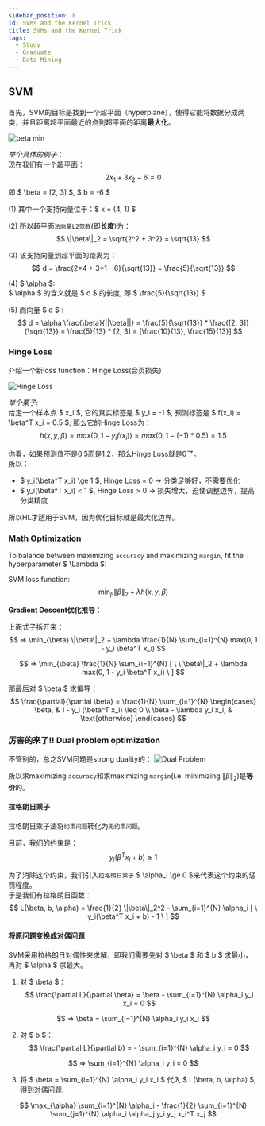 ```yaml
---
sidebar_position: 8
id: SVMs and the Kernel Trick
title: SVMs and the Kernel Trick
tags:
  - Study
  - Graduate
  - Data Mining
---
```


## SVM

首先，SVM的目标是找到一个超平面（hyperplane），使得它能将数据分成两类，并且距离超平面最近的点到超平面的距离**最大化**。

![beta min](https://jcqn.oss-cn-beijing.aliyuncs.com/img_blog/514DM_12.png)

_举个具体的例子_：  
现在我们有一个超平面：
$$
2x_1 + 3x_2 - 6 = 0
$$
即 $ \beta = [2, 3] $, $ b = -6 $

(1) 其中一个支持向量位于：$ x = (4, 1) $

(2) 所以超平面`法向量L2范数`(即**长度**)为：
$$
\|\beta\|_2 = \sqrt{2^2 + 3^2} = \sqrt{13}
$$

(3) 该支持向量到超平面的距离为：
$$
d = \frac{2*4 + 3*1 - 6}{\sqrt{13}} = \frac{5}{\sqrt{13}}
$$

(4) $ \alpha $:  
$ \alpha $ 的含义就是 $ d $ 的长度, 即 $ \frac{5}{\sqrt{13}} $

(5) 而向量 $ d $ :
$$
d = \alpha \frac{\beta}{||\beta||} = \frac{5}{\sqrt{13}} * \frac{[2, 3]}{\sqrt{13}} = \frac{5}{13} * [2, 3] = [\frac{10}{13}, \frac{15}{13}]
$$


### Hinge Loss

介绍一个新loss function：Hinge Loss(合页损失)

![Hinge Loss](https://jcqn.oss-cn-beijing.aliyuncs.com/img_blog/514DM_13.png)

_举个栗子_:  
给定一个样本点 $ x_i $, 它的真实标签是 $ y_i = -1 $, 预测标签是 $ f(x_i) = \beta^T x_i = 0.5 $, 那么它的Hinge Loss为：
$$
h(x, y, \beta) = max(0, 1 - y_i f(x_i)) = max(0, 1 - (-1) * 0.5) = 1.5
$$

你看，如果预测值不是0.5而是1.2，那么Hinge Loss就是0了。  
所以：  
- $ y_i(\beta^T x_i) \ge 1 $, Hinge Loss = 0 -> 分类足够好，不需要优化
- $ y_i(\beta^T x_i) < 1 $, Hinge Loss > 0 -> 损失增大，迫使调整边界，提高分类精度  

所以HL才适用于SVM，因为优化目标就是最大化边界。

### Math Optimization

To balance between maximizing `accuracy` and maximizing `margin`, fit the hyperparameter $ \Lambda $:

SVM loss function:
$$
\min_{\beta} \|\beta\|_2 + \lambda h(x, y, \beta)
$$

**Gradient Descent优化推导**：  

上面式子拆开来：
$$
=> \min_{\beta} \|\beta\|_2 + \lambda \frac{1}{N} \sum_{i=1}^{N} max(0, 1 - y_i \beta^T x_i)
$$

$$
=> \min_{\beta} \frac{1}{N} \sum_{i=1}^{N} [ \ \|\beta\|_2 + \lambda max(0, 1 - y_i \beta^T x_i) \ ]
$$

那最后对 $ \beta $ 求偏导：
$$
\frac{\partial}{\partial \beta} = \frac{1}{N} \sum_{i=1}^{N} 
\begin{cases} 
\beta, & 1 - y_i (\beta^T x_i) \leq 0 \\ 
\beta - \lambda y_i x_i, & \text{otherwise}
\end{cases}
$$


### 厉害的来了!! Dual problem optimization

不管别的，总之SVM问题是strong duality的：
![Dual Problem](https://jcqn.oss-cn-beijing.aliyuncs.com/img_blog/514DM_14.png)

所以求maximizing `accuracy`和求maximizing `margin`(i.e. minimizing $\|\beta\|_2$)是**等价**的。

#### 拉格朗日乘子

拉格朗日乘子法将`约束问题`转化为`无约束问题`。

目前，我们的约束是：
$$
y_i(\beta^T x_i + b) \ge 1
$$

为了消除这个约束，我们引入`拉格朗日乘子` $ \alpha_i \ge 0 $来代表这个约束的惩罚程度。  
于是我们有拉格朗日函数：
$$
L(\beta, b, \alpha) = \frac{1}{2} \|\beta\|_2^2 - \sum_{i=1}^{N} \alpha_i [ \ y_i(\beta^T x_i + b) - 1 \ ]
$$  


#### 将原问题变换成对偶问题

SVM采用拉格朗日对偶性来求解，即我们需要先对 $ \beta $ 和 $ b $ 求最小，再对 $ \alpha $ 求最大。

1. 对 $ \beta $：
$$
\frac{\partial L}{\partial \beta} = \beta - \sum_{i=1}^{N} \alpha_i y_i x_i = 0
$$

$$
=> \beta = \sum_{i=1}^{N} \alpha_i y_i x_i
$$

2. 对 $ b $：
$$
\frac{\partial L}{\partial b} = - \sum_{i=1}^{N} \alpha_i y_i = 0
$$

$$
=> \sum_{i=1}^{N} \alpha_i y_i = 0
$$

3. 将 $ \beta = \sum_{i=1}^{N} \alpha_i y_i x_i $ 代入 $ L(\beta, b, \alpha) $, 得到对偶问题:

$$
\max_{\alpha} \sum_{i=1}^{N} \alpha_i - \frac{1}{2} \sum_{i=1}^{N} \sum_{j=1}^{N} \alpha_i \alpha_j y_i y_j x_i^T x_j
$$


